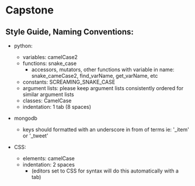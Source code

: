 # Capstone

## Style Guide, Naming Conventions:
* python:
  * variables: camelCase2
  * functions: snake_case
    * accessors, mutators, other functions with variable in name: snake_cameCase2, find_varName, get_varName, etc
  * constants: SCREAMING_SNAKE_CASE
  * argument lists: please keep argument lists consistently ordered for similar argument lists
  * classes: CamelCase
  * indentation: 1 tab (8 spaces)

* mongodb
  * keys should formatted with an underscore in from of terms ie: '_item' or '_tweet'

* CSS:
  * elements: camelCase
  * indentation: 2 spaces 
    * (editors set to CSS for syntax will do this automatically with a tab)
 
 

